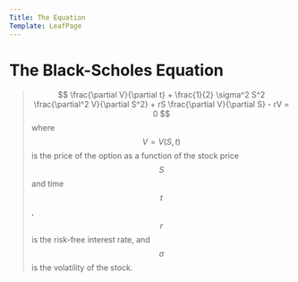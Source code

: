 ```yaml
---
Title: The Equation
Template: LeafPage
---
```


# The Black-Scholes Equation

> $$ \frac{\partial V}{\partial t} + \frac{1}{2} \sigma^2 S^2 \frac{\partial^2 V}{\partial S^2} + rS \frac{\partial V}{\partial S} - rV = 0 $$
> where
> $$ V = V(S,t) $$ is the price of the option as a function of the stock price $$ S $$ and time $$ t $$,  
> $$ r $$ is the risk-free interest rate, and $$ \sigma $$ is the volatility of the stock.

